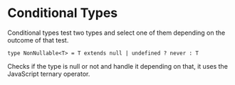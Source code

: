 # Conditional Types

Conditional types test two types and select one of them depending on the outcome of that test.

```
type NonNullable<T> = T extends null | undefined ? never : T
```

Checks if the type is null or not and handle it depending on that, it uses the JavaScript ternary operator.
